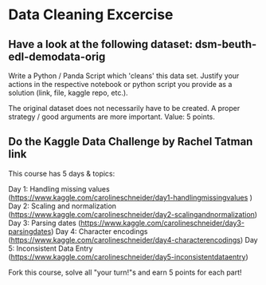 # Data Cleaning Excercise
## Have a look at the following dataset: dsm-beuth-edl-demodata-orig

Write a Python / Panda Script which 'cleans' this data set. Justify your actions in the respective notebook or python script you provide as a solution (link, file, kaggle repo, etc.).

The original dataset does not necessarily have to be created. A proper strategy / good arguments are more important. Value: 5 points.

## Do the Kaggle Data Challenge by Rachel Tatman link

This course has 5 days & topics:

Day 1: Handling missing values (https://www.kaggle.com/carolineschneider/day1-handlingmissingvalues )
Day 2: Scaling and normalization (https://www.kaggle.com/carolineschneider/day2-scalingandnormalization)
Day 3: Parsing dates (https://www.kaggle.com/carolineschneider/day3-parsingdates)
Day 4: Character encodings (https://www.kaggle.com/carolineschneider/day4-characterencodings)
Day 5: Inconsistent Data Entry (https://www.kaggle.com/carolineschneider/day5-inconsistentdataentry)

Fork this course, solve all "your turn!"s and earn 5 points for each part!